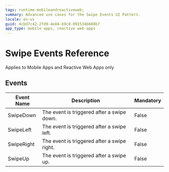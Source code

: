 ```yaml
---
tags: runtime-mobileandreactiveweb;  
summary: Advanced use cases for the Swipe Events UI Pattern.
locale: en-us
guid: 4cbd7c42-2fd9-4e84-b9c0-091534b608b7
app_type: mobile apps, reactive web apps
---
```


# Swipe Events Reference

<div class="info" markdown="1">

Applies to Mobile Apps and Reactive Web Apps only

</div>

## Events

**Event Name** |  **Description** |  **Mandatory**  
---|---|---  
SwipeDown  |  The event is triggered after a swipe down.  |  False 
SwipeLeft  |  The event is triggered after a swipe left.  |  False
SwipeRight  |  The event is triggered after a swipe right.  |  False
SwipeUp  |  The event is triggered after a swipe up.  |  False  



